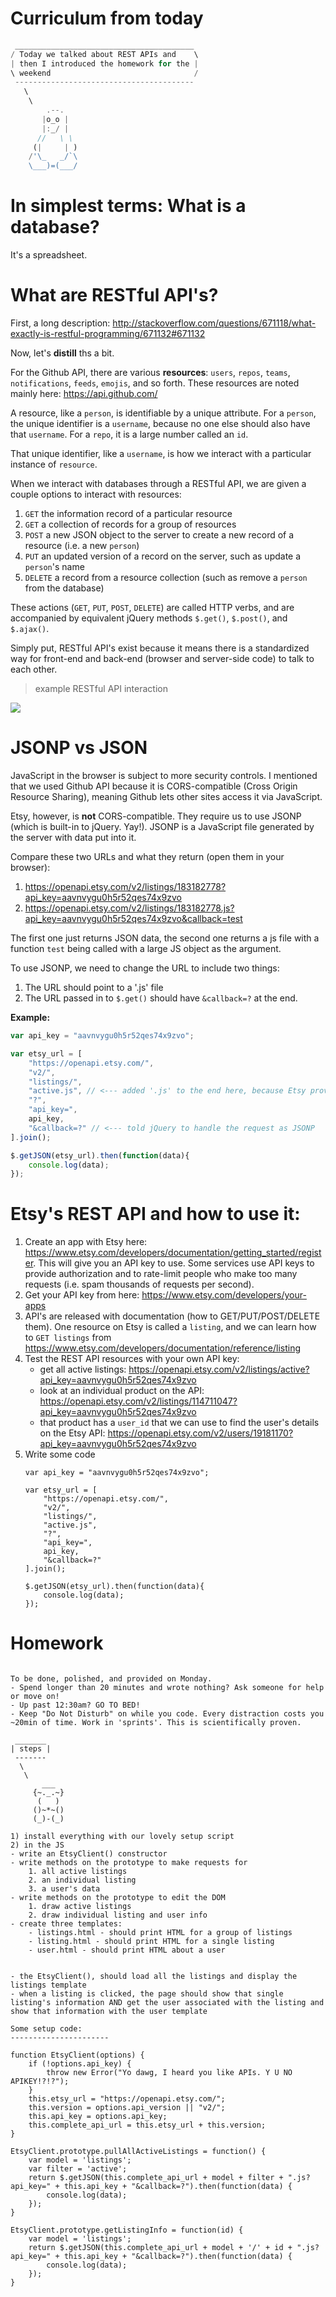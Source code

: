 # Curriculum from today

```js
 ________________________________________
/ Today we talked about REST APIs and    \
| then I introduced the homework for the |
\ weekend                                /
 ----------------------------------------
   \
    \
        .--.
       |o_o |
       |:_/ |
      //   \ \
     (|     | )
    /'\_   _/`\
    \___)=(___/
```

# In simplest terms: What is a database?

It's a spreadsheet.

# What are RESTful API's?

First, a long description: http://stackoverflow.com/questions/671118/what-exactly-is-restful-programming/671132#671132

Now, let's **distill** ths a bit.

For the Github API, there are various **resources**: `users`, `repos`, `teams`, `notifications`, `feeds`, `emojis`, and so forth. These resources are noted mainly here: https://api.github.com/

A resource, like a `person`, is identifiable by a unique attribute. For a `person`, the unique identifier is a `username`, because no one else should also have that `username`. For a `repo`, it is a large number called an `id`.

That unique identifier, like a `username`, is how we interact with a particular instance of `resource`.

When we interact with databases through a RESTful API, we are given a couple options to interact with resources:

1. `GET` the information record of a particular resource
2. `GET` a collection of records for a group of resources
3. `POST` a new JSON object to the server to create a new record of a resource (i.e. a new `person`)
4. `PUT` an updated version of a record on the server, such as update a `person`'s name
5. `DELETE` a record from a resource collection (such as remove a `person` from the database)

These actions (`GET`, `PUT`, `POST`, `DELETE`) are called HTTP verbs, and are accompanied by equivalent jQuery methods `$.get()`, `$.post()`, and `$.ajax()`.

Simply put, RESTful API's exist because it means there is a standardized way for front-end and back-end (browser and server-side code) to talk to each other.

> example RESTful API interaction

![](./examples/day20/1.png)

# JSONP vs JSON

JavaScript in the browser is subject to more security controls. I mentioned that we used Github API because it is CORS-compatible (Cross Origin Resource Sharing), meaning Github lets other sites access it via JavaScript.

Etsy, however, is **not** CORS-compatible. They require us to use JSONP (which is built-in to jQuery. Yay!). JSONP is a JavaScript file generated by the server with data put into it.

Compare these two URLs and what they return (open them in your browser):

1. https://openapi.etsy.com/v2/listings/183182778?api_key=aavnvygu0h5r52qes74x9zvo
2. https://openapi.etsy.com/v2/listings/183182778.js?api_key=aavnvygu0h5r52qes74x9zvo&callback=test

The first one just returns JSON data, the second one returns a js file with a function `test` being called with a large JS object as the argument.

To use JSONP, we need to change the URL to include two things:

1. The URL should point to a '.js' file
2. The URL passed in to `$.get()` should have `&callback=?` at the end.

**Example:**

```js
var api_key = "aavnvygu0h5r52qes74x9zvo";

var etsy_url = [
	"https://openapi.etsy.com/",
	"v2/",
	"listings/",
	"active.js", // <--- added '.js' to the end here, because Etsy provides JSONP this way
	"?",
	"api_key=",
	api_key,
	"&callback=?" // <--- told jQuery to handle the request as JSONP
].join();

$.getJSON(etsy_url).then(function(data){
	console.log(data);
});
```

# Etsy's REST API and how to use it:

1. Create an app with Etsy here: https://www.etsy.com/developers/documentation/getting_started/register. This will give you an API key to use. Some services use API keys to provide authorization and to rate-limit people who make too many requests (i.e. spam thousands of requests per second).
2. Get your API key from here: https://www.etsy.com/developers/your-apps
3. API's are released with documentation (how to GET/PUT/POST/DELETE them). One resource on Etsy is called a `listing`, and we can learn how to `GET listings` from https://www.etsy.com/developers/documentation/reference/listing
4. Test the REST API resources with your own API key:
	- get all active listings: https://openapi.etsy.com/v2/listings/active?api_key=aavnvygu0h5r52qes74x9zvo
	- look at an individual product on the API: https://openapi.etsy.com/v2/listings/114711047?api_key=aavnvygu0h5r52qes74x9zvo
	- that product has a `user_id` that we can use to find the user's details on the Etsy API: https://openapi.etsy.com/v2/users/19181170?api_key=aavnvygu0h5r52qes74x9zvo
5. Write some code
	```
	var api_key = "aavnvygu0h5r52qes74x9zvo";

	var etsy_url = [
		"https://openapi.etsy.com/",
		"v2/",
		"listings/",
		"active.js",
		"?",
		"api_key=",
		api_key,
		"&callback=?"
	].join();

	$.getJSON(etsy_url).then(function(data){
		console.log(data);
	});
	```

# Homework
```

To be done, polished, and provided on Monday.
- Spend longer than 20 minutes and wrote nothing? Ask someone for help or move on!
- Up past 12:30am? GO TO BED!
- Keep "Do Not Disturb" on while you code. Every distraction costs you ~20min of time. Work in 'sprints'. This is scientifically proven.

 _______
| steps |
 -------
  \
   \
       ___
     {~._.~}
      (   )
     ()~*~()
     (_)-(_)

1) install everything with our lovely setup script
2) in the JS
- write an EtsyClient() constructor
- write methods on the prototype to make requests for
	1. all active listings
	2. an individual listing
	3. a user's data
- write methods on the prototype to edit the DOM
	1. draw active listings
	2. draw individual listing and user info
- create three templates:
	- listings.html - should print HTML for a group of listings
	- listing.html - should print HTML for a single listing
	- user.html - should print HTML about a user


- the EtsyClient(), should load all the listings and display the listings template
- when a listing is clicked, the page should show that single listing's information AND get the user associated with the listing and show that information with the user template

Some setup code:
----------------------

function EtsyClient(options) {
    if (!options.api_key) {
        throw new Error("Yo dawg, I heard you like APIs. Y U NO APIKEY!?!?");
    }
    this.etsy_url = "https://openapi.etsy.com/";
    this.version = options.api_version || "v2/";
    this.api_key = options.api_key;
    this.complete_api_url = this.etsy_url + this.version;
}

EtsyClient.prototype.pullAllActiveListings = function() {
    var model = 'listings';
    var filter = 'active';
    return $.getJSON(this.complete_api_url + model + filter + ".js?api_key=" + this.api_key + "&callback=?").then(function(data) {
        console.log(data);
    });
}

EtsyClient.prototype.getListingInfo = function(id) {
    var model = 'listings';
    return $.getJSON(this.complete_api_url + model + '/' + id + ".js?api_key=" + this.api_key + "&callback=?").then(function(data) {
        console.log(data);
    });
}
```